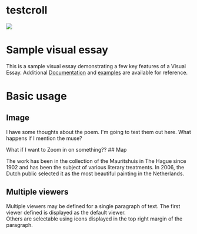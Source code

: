 # testcroll
<a href="https://juncture-digital.org"><img src="https://juncture-digital.org/images/ve-button.png"></a>


<param ve-image 
       label="Poems by Akhmatova" 
       description="poems by Akhmatova" 
       license="public domain" 
       url="https://static.poetryfoundation.org/jstor/i20596039/pages/38.png">
       <param ve-image 
       label="Poems by Akhmatova" 
       description="poems by Akhmatova" 
       license="public domain" 
       url="https://static.poetryfoundation.org/jstor/i20596039/pages/38.png">
<param ve-entity eid="Q41264"> <!-- Johannes Vermeer -->
<param ve-entity eid="Q221092"> <!-- Mauritshuis -->
<param ve-entity eid="Q36600"> <!-- The Hague -->

# Sample visual essay

This is a sample visual essay demonstrating a few key features of a Visual Essay. Additional [Documentation](https://github.com/JSTOR-Labs/juncture/wiki) and [examples](https://jstor-labs.github.io/juncture-examples) are available for reference.

# Basic usage

## Image

I have some thoughts about the poem. I'm going to test them out here. What happens if I mention the muse?
<param ve-image 
       label="Poems by Akhmatova" 
       description="poems by Akhmatova" 
       license="public domain" 
       url="https://static.poetryfoundation.org/jstor/i20596039/pages/38.png">
What if I want to Zoom in on something??
<param ve-image 
       label="Poems by Akhmatova" 
       description="poems by Akhmatova" 
       license="public domain" 
       url="https://static.poetryfoundation.org/jstor/i20596039/pages/38.png" zoom="11">
## Map

The work has been in the collection of the Mauritshuis in The Hague since 1902 and has been the subject of various 
literary treatments. In 2006, the Dutch public selected it as the most beautiful painting in the Netherlands.

## Multiple viewers

Multiple viewers may be defined for a single paragraph of text.  The first viewer defined is displayed as the default viewer.  
Others are selectable using icons displayed in the top right margin of the paragraph.
<param ve-image 
       manifest="https://iiif.juncture-digital.org/manifest/6dd738aed85597cac540ad31dd5818e86ef7f2918c7b43a9eb3123d5538e6e4c">
<param ve-map center="Q36600" zoom="11">


